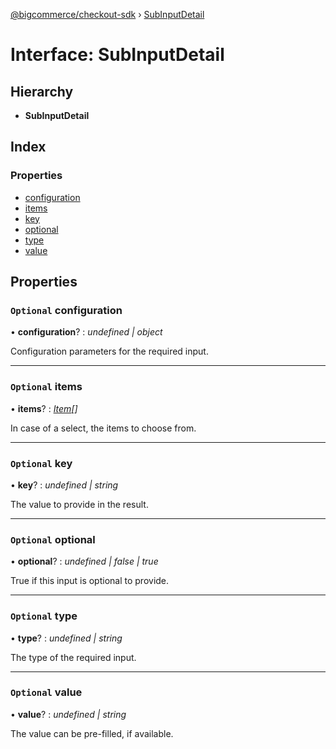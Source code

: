 [@bigcommerce/checkout-sdk](../README.md) › [SubInputDetail](subinputdetail.md)

# Interface: SubInputDetail

## Hierarchy

* **SubInputDetail**

## Index

### Properties

* [configuration](subinputdetail.md#optional-configuration)
* [items](subinputdetail.md#optional-items)
* [key](subinputdetail.md#optional-key)
* [optional](subinputdetail.md#optional-optional)
* [type](subinputdetail.md#optional-type)
* [value](subinputdetail.md#optional-value)

## Properties

### `Optional` configuration

• **configuration**? : *undefined | object*

Configuration parameters for the required input.

___

### `Optional` items

• **items**? : *[Item](item.md)[]*

In case of a select, the items to choose from.

___

### `Optional` key

• **key**? : *undefined | string*

The value to provide in the result.

___

### `Optional` optional

• **optional**? : *undefined | false | true*

True if this input is optional to provide.

___

### `Optional` type

• **type**? : *undefined | string*

The type of the required input.

___

### `Optional` value

• **value**? : *undefined | string*

The value can be pre-filled, if available.
